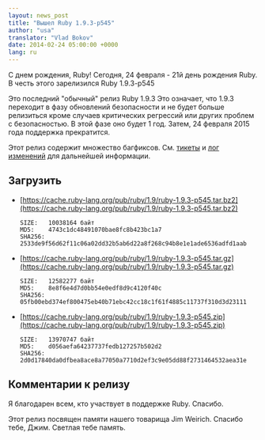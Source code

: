 ```yaml
---
layout: news_post
title: "Вышел Ruby 1.9.3-p545"
author: "usa"
translator: "Vlad Bokov"
date: 2014-02-24 05:00:00 +0000
lang: ru
---
```


С днем рождения, Ruby!
Сегодня, 24 февраля - 21й день рождения Ruby.
В честь этого зарелизился Ruby 1.9.3-p545

Это последний "обычный" релиз Ruby 1.9.3
Это означает, что 1.9.3 переходит в фазу обновлений безопасности
и не будет больше релизиться кроме случаев критических регрессий
или других проблем с безопасностью.
В этой фазе оно будет 1 год.
Затем, 24 февраля 2015 года поддержка прекратится.

Этот релиз содержит множество багфиксов.
См. [тикеты](https://bugs.ruby-lang.org/projects/ruby-193/issues?set_filter=1&amp;status_id=5)
и [лог изменений](https://svn.ruby-lang.org/repos/ruby/tags/v1_9_3_545/ChangeLog) для дальнейшей информации.

## Загрузить

* [https://cache.ruby-lang.org/pub/ruby/1.9/ruby-1.9.3-p545.tar.bz2](https://cache.ruby-lang.org/pub/ruby/1.9/ruby-1.9.3-p545.tar.bz2)

      SIZE:   10038164 байт
      MD5:    4743c1dc48491070bae8fc8b423bc1a7
      SHA256: 2533de9f56d62f11c06a02dd32b5ab6d22a8f268c94b8e1e1ade6536adfd1aab

* [https://cache.ruby-lang.org/pub/ruby/1.9/ruby-1.9.3-p545.tar.gz](https://cache.ruby-lang.org/pub/ruby/1.9/ruby-1.9.3-p545.tar.gz)

      SIZE:   12582277 байт
      MD5:    8e8f6e4d7d0bb54e0edf8d9c4120f40c
      SHA256: 05fb00ebd374ef800475eb40b71ebc42cc18c1f61f4885c11737f310d3d23111

* [https://cache.ruby-lang.org/pub/ruby/1.9/ruby-1.9.3-p545.zip](https://cache.ruby-lang.org/pub/ruby/1.9/ruby-1.9.3-p545.zip)

      SIZE:   13970747 байт
      MD5:    d056aefa64237737fedb127257b502d2
      SHA256: 2d0d17840da0dfbea8ace8a77050a7710d2ef3c9e05dd88f2731464532aea31e

## Комментарии к релизу

Я благодарен всем, кто участвует в поддержке Ruby.
Спасибо.

Этот релиз посвящен памяти нашего товарища Jim Weirich.
Спасибо тебе, Джим. Светлая тебе память.

